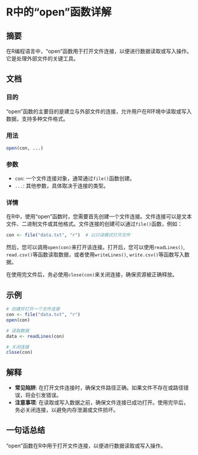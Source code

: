 <!--
Meta Description: # R中的“open”函数详解 ## 摘要 在R编程语言中，“open”函数用于打开文件连接，以便进行数据读取或写入操作。它是处理外部文件的关键工具。 ## 文档 ### 目的 “open”函数的主要目的是建立与外部文件的连接，允许用户在R环境中读取或写入数据，支持多种文件格式。 ### 用法 ``...
Meta Keywords: con, open, file, data, 以便进行数据读取或写入操作
-->

# R中的“open”函数详解

## 摘要
在R编程语言中，“open”函数用于打开文件连接，以便进行数据读取或写入操作。它是处理外部文件的关键工具。

## 文档
### 目的
“open”函数的主要目的是建立与外部文件的连接，允许用户在R环境中读取或写入数据，支持多种文件格式。

### 用法
```R
open(con, ...)
```

### 参数
- `con`: 一个文件连接对象，通常通过`file()`函数创建。
- `...`: 其他参数，具体取决于连接的类型。

### 详情
在R中，使用“open”函数时，您需要首先创建一个文件连接。文件连接可以是文本文件、二进制文件或其他格式。文件连接的创建可以通过`file()`函数，例如：
```R
con <- file("data.txt", "r")  # 以只读模式打开文件
```
然后，您可以调用`open(con)`来打开该连接。打开后，您可以使用`readLines()`, `read.csv()`等函数读取数据，或者使用`writeLines()`, `write.csv()`等函数写入数据。

在使用完文件后，务必使用`close(con)`来关闭连接，确保资源被正确释放。

## 示例
```R
# 创建并打开一个文件连接
con <- file("data.txt", "r")
open(con)

# 读取数据
data <- readLines(con)

# 关闭连接
close(con)
```

## 解释
- **常见陷阱**: 在打开文件连接时，确保文件路径正确。如果文件不存在或路径错误，将会引发错误。
- **注意事项**: 在读取或写入数据之前，确保文件连接已成功打开。使用完毕后，务必关闭连接，以避免内存泄漏或文件损坏。

## 一句话总结
“open”函数在R中用于打开文件连接，以便进行数据读取或写入操作。